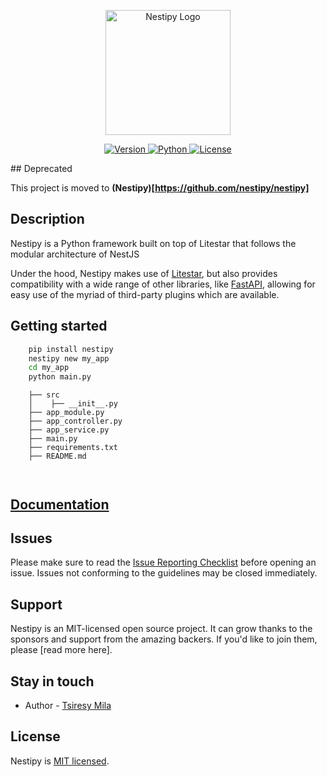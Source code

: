 <p align="center">
  <a target="_blank"><img src="https://raw.githubusercontent.com/tsiresymila1/nestipy/main/nestipy.png" width="200" alt="Nestipy Logo" /></a></p>
<p align="center">
    <a href="https://pypi.org/project/nestipy">
        <img src="https://img.shields.io/pypi/v/nestipy?color=%2334D058&label=pypi%20package" alt="Version">
    </a>
    <a href="https://pypi.org/project/nestipy">
        <img src="https://img.shields.io/pypi/pyversions/nestipy.svg?color=%2334D058" alt="Python">
    </a>
    <a href="https://github.com/tsiresymila1/nestipy/blob/main/LICENSE">
        <img src="https://img.shields.io/github/license/tsiresymila1/nestipy" alt="License">
    </a>
</p>
## Deprecated 

This project is moved to **(Nestipy)[https://github.com/nestipy/nestipy]**
## Description

<p>Nestipy is a Python framework built on top of Litestar that follows the modular architecture of NestJS</p>
<p>Under the hood, Nestipy makes use of <a href="https://litestar.dev/" target="_blank">Litestar</a>, but also provides compatibility with a wide range of other libraries, like <a href="https://fastapi.tiangolo.com/" target="_blank">FastAPI</a>, allowing for easy use of the myriad of third-party plugins which are available.</p>

## Getting started

```cmd
    pip install nestipy
    nestipy new my_app
    cd my_app
    python main.py
```

```
    ├── src
    │    ├── __init__.py
    ├── app_module.py
    ├── app_controller.py
    ├── app_service.py
    ├── main.py
    ├── requirements.txt
    ├── README.md
    
       
```

## [Documentation](https://tsiresymila1.github.io/nestipy)

## Issues

Please make sure to read the [Issue Reporting Checklist](https://github.com/tsiresymila1/nestipy) before opening an
issue. Issues not conforming to the guidelines may be closed immediately.

## Support

Nestipy is an MIT-licensed open source project. It can grow thanks to the sponsors and support from the amazing backers.
If you'd like to join them, please [read more here].

## Stay in touch

- Author - [Tsiresy Mila](https://tsiresymila.vercel.app)

## License

Nestipy is [MIT licensed](LICENSE).